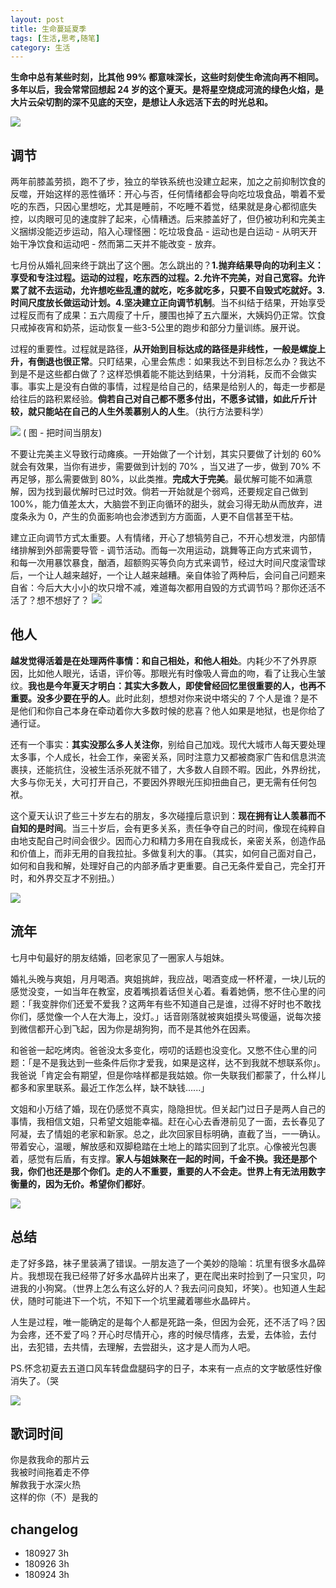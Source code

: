 ```yaml
---
layout: post
title: 生命蔓延夏季
tags: [生活,思考,随笔]
category: 生活
---
```


**生命中总有某些时刻，比其他 99% 都意味深长，这些时刻使生命流向再不相同。多年以后，我会常常回想起 24 岁的这个夏天。是将星空烧成河流的绿色火焰，是大片云朵切割的深不见底的天空，是想让人永远活下去的时光总和。**

![](http://oax0nr6r7.bkt.clouddn.com/2018-09-27-WechatIMG176.jpeg)

## 调节

两年前膝盖劳损，跑不了步，独立的举铁系统也没建立起来，加之之前抑制饮食的反噬，开始这样的恶性循环：开心与否，任何情绪都会导向吃垃圾食品，嚼着不爱吃的东西，只因心里想吃，尤其是睡前，不吃睡不着觉，结果就是身心都彻底失控，以肉眼可见的速度胖了起来，心情糟透。后来膝盖好了，但仍被功利和完美主义捆绑没能迈步运动，陷入心理怪圈：吃垃圾食品 - 运动也是白运动 - 从明天开始干净饮食和运动吧 - 然而第二天并不能改变 - 放弃。

七月份从婚礼回来终于跳出了这个圈。怎么跳出的？**1.抛弃结果导向的功利主义：享受和专注过程。运动的过程，吃东西的过程。2.允许不完美，对自己宽容。允许累了就不去运动，允许想吃些乱遭的就吃，吃多就吃多，只要不自毁式吃就好。3.时间尺度放长做运动计划。4.坚决建立正向调节机制**。当不纠结于结果，开始享受过程反而有了成果：五六周瘦了十斤，腰围也掉了五六厘米，大姨妈仍正常。饮食只戒掉夜宵和奶茶，运动恢复一些3-5公里的跑步和部分力量训练。展开说。

过程的重要性。过程就是路径，**从开始到目标达成的路径是非线性，一般是螺旋上升，有倒退也很正常**。只盯结果，心里会焦虑：如果我达不到目标怎么办？我达不到是不是这些都白做了？这样恐惧着能不能达到结果，十分消耗，反而不会做实事。事实上是没有白做的事情，过程是给自己的，结果是给别人的，每走一步都是给往后的路积累经验。**倘若自己对自己都不愿多付出，不愿多试错，如此斤斤计较，就只能站在自己的人生外羡慕别人的人生**。（执行方法要科学）

![](http://oax0nr6r7.bkt.clouddn.com/2018-09-27-%E5%B1%8F%E5%B9%95%E5%BF%AB%E7%85%A7%202018-09-27%2019.35.58.png)
( 图 - 把时间当朋友)

不要让完美主义导致行动瘫痪。一开始做了一个计划，其实只要做了计划的 60% 就会有效果，当你有进步，需要做到计划的 70% ，当又进了一步，做到 70% 不再足够，那么需要做到 80%，以此类推。**完成大于完美**。最优解可能不如满意解，因为找到最优解时已过时效。倘若一开始就是个弱鸡，还要规定自己做到 100%，能力值差太大，大脑尝不到正向循环的甜头，就会习得无助从而放弃，进度条永为 0，产生的负面影响也会渗透到方方面面，人更不自信甚至干枯。

建立正向调节方式太重要。人有情绪，开心了想犒劳自己，不开心想发泄，内部情绪排解到外部需要导管 - 调节活动。而每一次用运动，跳舞等正向方式来调节，和每一次用暴饮暴食，酗酒，超额购买等负向方式来调节，经过大时间尺度滚雪球后，一个让人越来越好，一个让人越来越糟。亲自体验了两种后，会问自己问题来自省：今后大大小小的坎只增不减，难道每次都用自毁的方式调节吗？那你还活不活了？想不想好了？
![](http://oax0nr6r7.bkt.clouddn.com/2018-09-27-WechatIMG173.jpeg)

## 他人

**越发觉得活着是在处理两件事情：和自己相处，和他人相处**。内耗少不了外界原因，比如他人眼光，话语，评价等。那眼光有时像吸人膏血的吻，看了让我心生皱纹。**我也是今年夏天才明白：其实大多数人，即使曾经回忆里很重要的人，也再不重要。没多少要在乎的人**。此时此刻，想想对你来说中塔尖的 7 个人是谁？是不是他们和你自己本身在牵动着你大多数时候的悲喜？他人如果是地狱，也是你给了通行证。

还有一个事实：**其实没那么多人关注你**，别给自己加戏。现代大城市人每天要处理太多事，个人成长，社会工作，亲密关系，同时注意力又都被商家广告和信息洪流裹挟，还能抗住，没被生活杀死就不错了，大多数人自顾不暇。因此，外界纷扰，大多与你无关，大可打开自己，不要因外界眼光压抑扭曲自己，更无需有任何包袱。

这个夏天认识了些三十岁左右的朋友，多次碰撞后意识到：**现在拥有让人羡慕而不自知的是时间**。当三十岁后，会有更多关系，责任争夺自己的时间，像现在纯粹自由地支配自己时间会很少。因而心力和精力多用在自我成长，亲密关系，创造作品和价值上，而非无用的自我拉扯。多做复利大的事。（其实，如何自己面对自己，如何和自我和解，处理好自己的内部矛盾才更重要。自己无条件爱自己，完全打开时，和外界交互才不别扭。）

![](http://oax0nr6r7.bkt.clouddn.com/2018-09-27-%E5%B1%8F%E5%B9%95%E5%BF%AB%E7%85%A7%202018-09-27%2020.20.40.png)

## 流年

七月中旬最好的朋友结婚，回老家见了一圈家人与姐妹。

婚礼头晚与爽姐，月月喝酒。爽姐挑衅，我应战，喝酒变成一杯杯灌，一块儿玩的感觉没变，一如当年在教室，皮着嘴损着话但关心着。看着她俩，憋不住心里的问题：「我变胖你们还爱不爱我？这两年有些不知道自己是谁，过得不好时也不敢找你们，感觉像一个人在大海上，没灯。」话音刚落就被爽姐摸头骂傻逼，说每次接到微信都开心到飞起，因为你是胡狗狗，而不是其他外在因素。

和爸爸一起吃烤肉。爸爸没太多变化，唠叨的话题也没变化。又憋不住心里的问题：「是不是我达到一些条件后你才爱我，如果是这样，达不到我就不想联系你」。我爸说「肯定会有期望，但是你啥样都是我姑娘。你一失联我们都蒙了，什么样儿都多和家里联系。最近工作怎么样，缺不缺钱......」

文姐和小万结了婚，现在仍感觉不真实，隐隐担忧。但关起门过日子是两人自己的事情，我相信文姐，只希望文姐能幸福。赶在心心去香港前见了一面，去长春见了阿凝，去了情姐的老家和新家。总之，此次回家目标明确，直截了当，一一确认。带着安心，温暖，解放感和双脚稳踏在土地上的踏实回到了北京。心像被光包裹着，感觉有后盾，有支撑。**家人与姐妹聚在一起的时间，千金不换。我还是那个我，你们也还是那个你们。走的人不重要，重要的人不会走。世界上有无法用数字衡量的，因为无价。希望你们都好**。

![](http://oax0nr6r7.bkt.clouddn.com/2018-09-27-%E5%B1%8F%E5%B9%95%E5%BF%AB%E7%85%A7%202018-09-27%2020.21.32.png)

## 总结

走了好多路，袜子里装满了错误。一朋友造了一个美妙的隐喻：坑里有很多水晶碎片。我想现在我已经带了好多水晶碎片出来了，更在爬出来时捡到了一只宝贝，叼进我的小狗窝。（世界上怎么有这么好的人？我去问问良知，坏笑）。也知道人生起伏，随时可能进下一个坑，不知下一个坑里藏着哪些水晶碎片。

人生是过程，唯一能确定的是每个人都是死路一条，但因为会死，还不活了吗？因为会疼，还不爱了吗？开心时尽情开心，疼的时候尽情疼，去爱，去体验，去付出，去犯错，去共情，去理解，去尝甜头，这才是人而为人吧。

PS.怀念初夏去五道口风车转盘盘腿码字的日子，本来有一点点的文字敏感性好像消失了。（哭

![](http://oax0nr6r7.bkt.clouddn.com/2018-09-27-WechatIMG180.jpeg)

## 歌词时间
你是救我命的那片云    
我被时间拖着走不停    
解救我于水深火热    
这样的你（不）是我的

## changelog
- 180927 3h
- 180926 3h
- 180924 3h
